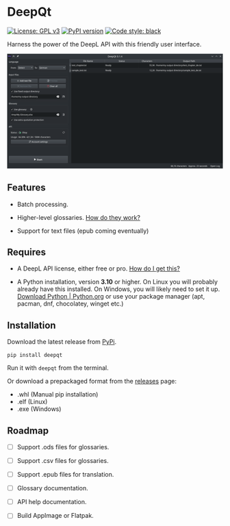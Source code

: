 # DeepQt

[![License: GPL v3](https://img.shields.io/badge/License-GPL%20v3-blue.svg)](https://www.gnu.org/licenses/gpl-3.0)
[![PyPI version](https://img.shields.io/pypi/v/deepqt)](https://pypi.org/project/deepqt/)
[![Code style: black](https://img.shields.io/badge/code%20style-black-000000.svg)](https://github.com/psf/black)

Harness the power of the DeepL API with this friendly user interface.

![](/media/example_screenshot.png)

## Features

- Batch processing.

- Higher-level glossaries. [How do they work?](https://github.com/VoxelCubes/DeepQt/blob/master/docs/glossary_help.md)

- Support for text files (epub coming eventually)

## Requires

- A DeepL API license, either free or pro. [How do I get this?](https://github.com/VoxelCubes/DeepQt/blob/master/docs/api_help.md)

- A Python installation, version **3.10** or higher. On Linux you will probably already have this installed. On Windows, you will likely need to set it up. [Download Python | Python.org](https://www.python.org/downloads/) or use your package manager (apt, pacman, dnf, chocolatey, winget etc.)

## Installation

Download the latest release from [PyPi](https://pypi.org/project/deepqt/).

```
pip install deepqt
```
Run it with `deepqt` from the terminal.

Or download a prepackaged format from the [releases](https://github.com/VoxelCubes/DeepQt/releases/latest) page:

- .whl (Manual pip installation)
- .elf (Linux)
- .exe (Windows)

## Roadmap

- [ ] Support .ods files for glossaries.

- [ ] Support .csv files for glossaries.

- [ ] Support .epub files for translation.

- [ ] Glossary documentation.

- [ ] API help documentation.

- [ ] Build AppImage or Flatpak.
